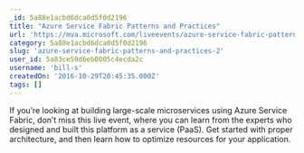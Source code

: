 ```yaml
---
_id: 5a88e1acbd6dca0d5f0d2196
title: "Azure Service Fabric Patterns and Practices"
url: 'https://mva.microsoft.com/liveevents/azure-service-fabric-patterns-and-practices'
category: 5a88e1acbd6dca0d5f0d2196
slug: 'azure-service-fabric-patterns-and-practices-2'
user_id: 5a83ce59d6eb0005c4ecda2c
username: 'bill-s'
createdOn: '2016-10-29T20:45:35.000Z'
tags: []
---
```


If you’re looking at building large-scale microservices using Azure Service Fabric, don’t miss this live event, where you can learn from the experts who designed and built this platform as a service (PaaS). Get started with proper architecture, and then learn how to optimize resources for your application.
